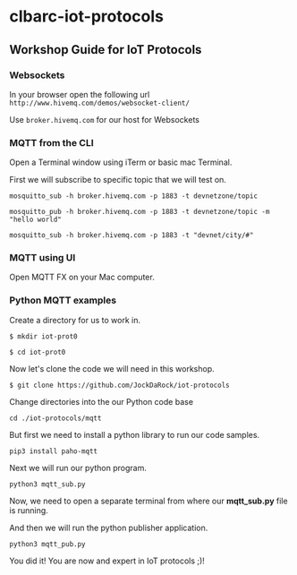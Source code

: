 # clbarc-iot-protocols

## Workshop Guide for IoT Protocols

### Websockets

In your browser open the following url `http://www.hivemq.com/demos/websocket-client/`

Use `broker.hivemq.com` for our host for Websockets

### MQTT from the CLI

Open a Terminal window using iTerm or basic mac Terminal.

First we will subscribe to specific topic that we will test on.

`mosquitto_sub -h broker.hivemq.com -p 1883 -t devnetzone/topic`

`mosquitto_pub -h broker.hivemq.com -p 1883 -t devnetzone/topic -m "hello world"`

`mosquitto_sub -h broker.hivemq.com -p 1883 -t "devnet/city/#"`

### MQTT using UI

Open MQTT FX on your Mac computer.

### Python MQTT examples
Create a directory for us to work in.

`$ mkdir iot-prot0`

`$ cd iot-prot0`

Now let's clone the code we will need in this workshop.

`$ git clone https://github.com/JockDaRock/iot-protocols`

Change directories into the our Python code base

`cd ./iot-protocols/mqtt`

But first we need to install a python library to run our code samples.

`pip3 install paho-mqtt`

Next we will run our python program.

`python3 mqtt_sub.py`

Now, we need to open a separate terminal from where our **mqtt_sub.py** file is running.

And then we will run the python publisher application.

`python3 mqtt_pub.py`

You did it!  You are now and expert in IoT protocols ;)!





